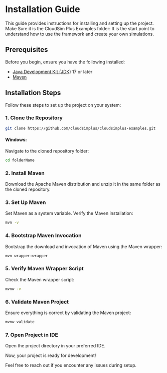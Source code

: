 # Installation Guide

This guide provides instructions for installing and setting up the project.
Make Sure it is the CloudSim Plus Examples folder: It is the start point to understand how to use the framework and create your own simulations.

## Prerequisites

Before you begin, ensure you have the following installed:

- [Java Development Kit (JDK)](https://www.oracle.com/java/technologies/javase-downloads.html) 17 or later
- [Maven](https://maven.apache.org/download.cgi)

## Installation Steps

Follow these steps to set up the project on your system:

### 1. Clone the Repository

```bash
git clone https://github.com/cloudsimplus/cloudsimplus-examples.git
```

#### Windows:

Navigate to the cloned repository folder:

```bash
cd folderName
```

### 2. Install Maven

Download the Apache Maven distribution and unzip it in the same folder as the cloned repository.

### 3. Set Up Maven

Set Maven as a system variable. Verify the Maven installation:

```bash
mvn -v
```

### 4. Bootstrap Maven Invocation

Bootstrap the download and invocation of Maven using the Maven wrapper:

```bash
mvn wrapper:wrapper
```

### 5. Verify Maven Wrapper Script

Check the Maven wrapper script:

```bash
mvnw -v
```

### 6. Validate Maven Project

Ensure everything is correct by validating the Maven project:

```bash
mvnw validate
```

### 7. Open Project in IDE

Open the project directory in your preferred IDE.

Now, your project is ready for development!

Feel free to reach out if you encounter any issues during setup. 

